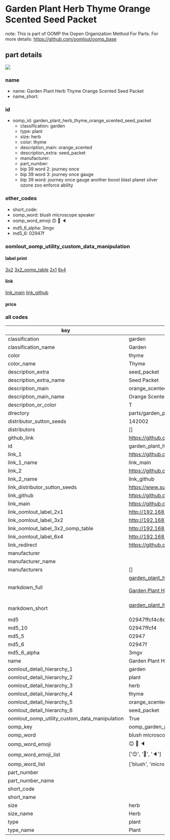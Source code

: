 # Garden Plant Herb Thyme Orange Scented Seed Packet  

note: This is part of OOMP the Oopen Organization Method For Parts. For more details: https://github.com/oomlout/oomp_base

##  part details
[![](image_600.jpg)](image.jpg)  







### name
* name: Garden Plant Herb Thyme Orange Scented Seed Packet
* name_short: 
### id
* oomp_id: garden_plant_herb_thyme_orange_scented_seed_packet
  * classification: garden
  * type: plant
  * size: herb
  * color: thyme
  * description_main: orange_scented
  * description_extra: seed_packet
  * manufacturer: 
  * part_number: 
  * bip 39 word 2: journey once
  * bip 39 word 3: journey once gauge
  * bip 39 word: journey once gauge another boost blast planet silver ozone zoo enforce ability

### other_codes
* short_code: 
* oomp_word: blush microscope speaker
* oomp_word_emoji :blush: :microscope: :speaker:
* md5_6_alpha: 3mgv
* md5_6: 02947f






### oomlout_oomp_utility_custom_data_manipulation
#### label print
[3x2](http://192.168.1.245:1112/?label=oomp%203mgv)
[3x2_oomp_table](http://192.168.1.108:1112/?label=oomp%203mgv)
[2x1](http://192.168.1.242:1112/?label=oomp%203mgv)
[6x4](http://192.168.1.55:1112/?label=oomp%203mgv)    

#### link

[link_main](https://github.com/oomlout/oomlout_oomp_version_1_messy/tree/main/parts/garden_plant_herb_thyme_orange_scented_seed_packet) [link_github](https://github.com/oomlout/oomlout_oomp_version_1_messy/tree/main/parts/garden_plant_herb_thyme_orange_scented_seed_packet)                             

#### price







### all codes 
| key | value |  
| --- | --- |  
| classification | garden |  
| classification_name | Garden |  
| color | thyme |  
| color_name | Thyme |  
| description_extra | seed_packet |  
| description_extra_name | Seed Packet |  
| description_main | orange_scented |  
| description_main_name | Orange Scented |  
| description_or_color | T  |  
| directory | parts/garden_plant_herb_thyme_orange_scented_seed_packet |  
| distributor_sutton_seeds | 142002 |  
| distributors | [] |  
| github_link | https://github.com/oomlout/oomlout_oomp_part_src/tree/main/parts/garden_plant_herb_thyme_orange_scented_seed_packet |  
| id | garden_plant_herb_thyme_orange_scented_seed_packet |  
| link_1 | https://github.com/oomlout/oomlout_oomp_version_1_messy/tree/main/parts/garden_plant_herb_thyme_orange_scented_seed_packet |  
| link_1_name | link_main |  
| link_2 | https://github.com/oomlout/oomlout_oomp_version_1_messy/tree/main/parts/garden_plant_herb_thyme_orange_scented_seed_packet |  
| link_2_name | link_github |  
| link_distributor_sutton_seeds | https://www.suttons.co.uk/SUSGWE184/thyme-orange-scented-seeds-for-pollinators_mh-52305 |  
| link_github | https://github.com/oomlout/oomlout_oomp_version_1_messy/tree/main/parts/garden_plant_herb_thyme_orange_scented_seed_packet |  
| link_main | https://github.com/oomlout/oomlout_oomp_version_1_messy/tree/main/parts/garden_plant_herb_thyme_orange_scented_seed_packet |  
| link_oomlout_label_2x1 | http://192.168.1.242:1112/?label=oomp%203mgv |  
| link_oomlout_label_3x2 | http://192.168.1.245:1112/?label=oomp%203mgv |  
| link_oomlout_label_3x2_oomp_table | http://192.168.1.108:1112/?label=oomp%203mgv |  
| link_oomlout_label_6x4 | http://192.168.1.55:1112/?label=oomp%203mgv |  
| link_redirect | https://github.com/oomlout/oomlout_oomp_version_1_messy/tree/main/parts/garden_plant_herb_thyme_orange_scented_seed_packet |  
| manufacturer |  |  
| manufacturer_name |  |  
| manufacturers | [] |  
| markdown_full | [garden_plant_herb_thyme_orange_scented_seed_packet](none)<br>[](none)<br>[Garden Plant Herb Thyme Orange Scented Seed Packet](none)<br><br> |  
| markdown_short | [garden_plant_herb_thyme_orange_scented_seed_packet](none)<br><br> |  
| md5 | 02947ffcf4c8d4bc5d8cd098c126a3c3 |  
| md5_10 | 02947ffcf4 |  
| md5_5 | 02947 |  
| md5_6 | 02947f |  
| md5_6_alpha | 3mgv |  
| name | Garden Plant Herb Thyme Orange Scented Seed Packet |  
| oomlout_detail_hierarchy_1 | garden |  
| oomlout_detail_hierarchy_2 | plant |  
| oomlout_detail_hierarchy_3 | herb |  
| oomlout_detail_hierarchy_4 | thyme |  
| oomlout_detail_hierarchy_5 | orange_scented |  
| oomlout_detail_hierarchy_6 | seed_packet |  
| oomlout_oomp_utility_custom_data_manipulation | True |  
| oomp_key | oomp_garden_plant_herb_thyme_orange_scented_seed_packet |  
| oomp_word | blush microscope speaker |  
| oomp_word_emoji | :blush: :microscope: :speaker: |  
| oomp_word_emoji_list | [':blush:', ':microscope:', ':speaker:'] |  
| oomp_word_list | ['blush', 'microscope', 'speaker'] |  
| part_number |  |  
| part_number_name |  |  
| short_code |  |  
| short_name |  |  
| size | herb |  
| size_name | Herb |  
| type | plant |  
| type_name | Plant |  
